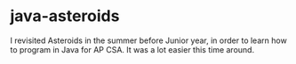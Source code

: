 # java-asteroids
 I revisited Asteroids in the summer before Junior year, in order to learn how to program in Java for AP CSA. It was a lot easier this time around.
